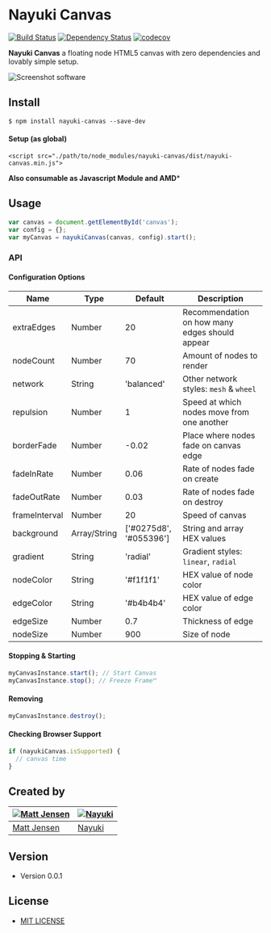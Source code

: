 # Nayuki Canvas

[![Build Status](https://travis-ci.org/Matt-Jensen/nayuki-canvas.svg?branch=master)](https://travis-ci.org/Matt-Jensen/nayuki-canvas)
[![Dependency Status](https://david-dm.org/matt-jensen/nayuki-canvas.svg)](https://david-dm.org/matt-jensen/nayuki-canvas)
[![codecov](https://codecov.io/gh/Matt-Jensen/nayuki-canvas/branch/master/graph/badge.svg)](https://codecov.io/gh/Matt-Jensen/nayuki-canvas)

**Nayuki Canvas** a floating node HTML5 canvas with zero dependencies and lovably simple setup.

![Screenshot software](https://raw.githubusercontent.com/Matt-Jensen/nayuki-canvas/master/public/screenshot.gif "screenshot of Nayuki Canvas")

## Install
```
$ npm install nayuki-canvas --save-dev
```

#### Setup (as global)
```
<script src="./path/to/node_modules/nayuki-canvas/dist/nayuki-canvas.min.js">
```
**Also consumable as Javascript Module and AMD***

## Usage
```js
var canvas = document.getElementById('canvas');
var config = {};
var myCanvas = nayukiCanvas(canvas, config).start();
```

### API
#### Configuration Options
| Name | Type | Default | Description |
|---|---|---|---|
| extraEdges | Number | 20 | Recommendation on how many edges should appear |
| nodeCount |  Number | 70 | Amount of nodes to render |
| network | String | 'balanced' | Other network styles: `mesh` & `wheel` |
| repulsion | Number | 1 | Speed at which nodes move from one another |
| borderFade | Number | -0.02 | Place where nodes fade on canvas edge |
| fadeInRate | Number | 0.06 | Rate of nodes fade on create |
| fadeOutRate | Number | 0.03 | Rate of nodes fade on destroy |
| frameInterval | Number | 20 | Speed of canvas |
| background | Array/String | ['#0275d8', '#055396'] | String and array HEX values |
| gradient | String | 'radial' | Gradient styles: `linear`, `radial` |
| nodeColor | String | '#f1f1f1' | HEX value of node color |
| edgeColor | String | '#b4b4b4' | HEX value of edge color |
| edgeSize | Number | 0.7 | Thickness of edge |
| nodeSize | Number | 900 | Size of node |

#### Stopping & Starting
```js
myCanvasInstance.start(); // Start Canvas
myCanvasInstance.stop(); // Freeze Frame™
```

#### Removing
```js
myCanvasInstance.destroy();
```

#### Checking Browser Support
```js
if (nayukiCanvas.isSupported) {
  // canvas time
}
```

## Created by
[![Matt Jensen](https://avatars1.githubusercontent.com/u/1538209?v=3&amp;s=100)](https://github.com/Matt-Jensen) | [![Nayuki](https://avatars3.githubusercontent.com/u/672172?v=3&amp;s=100)](https://www.nayuki.io)
---|---
[Matt Jensen](https://github.com/Matt-Jensen) | [Nayuki](https://www.nayuki.io)

## Version
* Version 0.0.1

## License
* [MIT LICENSE](https://github.com/Matt-Jensen/nayuki-canvas/blob/master/LICENSE)
